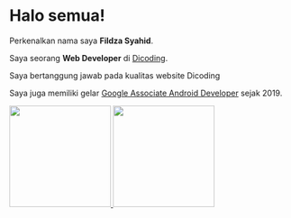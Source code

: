 # Halo semua! 

Perkenalkan nama saya **Fildza Syahid**.

Saya seorang **Web Developer** di [Dicoding](https://www.dicoding.com/).

Saya bertanggung jawab pada kualitas website Dicoding

Saya juga memiliki gelar [Google Associate Android Developer](https://www.credential.net/h5deoi5h) sejak 2019.

<p align="left">
<a href="https://github.com/gilangadhan">
  <img height="180em" src="https://github-readme-stats-eight-theta.vercel.app/api?username=gilangadhan&show_icons=true&theme=algolia&include_all_commits=true&count_private=true"/>
  <img height="180em" src="https://github-readme-stats-eight-theta.vercel.app/api/top-langs/?username=gilangadhan&layout=compact&langs_count=8&theme=algolia"/>
</a>
</p>
